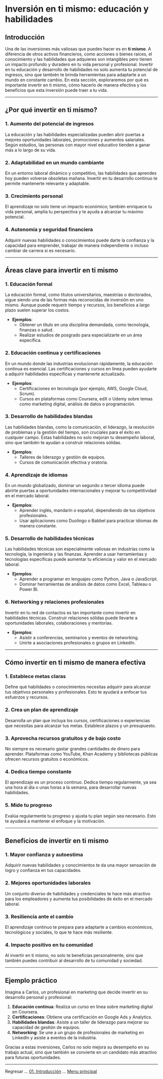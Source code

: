 # Inversión en ti mismo: educación y habilidades

## Introducción

Una de las inversiones más valiosas que puedes hacer es en **ti mismo**. A diferencia de otros activos financieros, como acciones o bienes raíces, el conocimiento y las habilidades que adquieres son intangibles pero tienen un impacto profundo y duradero en tu vida personal y profesional. Invertir en tu educación y desarrollo de habilidades no solo aumenta tu potencial de ingresos, sino que también te brinda herramientas para adaptarte a un mundo en constante cambio. En esta sección, exploraremos por qué es importante invertir en ti mismo, cómo hacerlo de manera efectiva y los beneficios que esta inversión puede traer a tu vida.

---

## ¿Por qué invertir en ti mismo?

### 1. **Aumento del potencial de ingresos**

La educación y las habilidades especializadas pueden abrir puertas a mejores oportunidades laborales, promociones y aumentos salariales. Según estudios, las personas con mayor nivel educativo tienden a ganar más a lo largo de su vida.

### 2. **Adaptabilidad en un mundo cambiante**

En un entorno laboral dinámico y competitivo, las habilidades que aprendes hoy pueden volverse obsoletas mañana. Invertir en tu desarrollo continuo te permite mantenerte relevante y adaptable.

### 3. **Crecimiento personal**

El aprendizaje no solo tiene un impacto económico; también enriquece tu vida personal, amplía tu perspectiva y te ayuda a alcanzar tu máximo potencial.

### 4. **Autonomía y seguridad financiera**

Adquirir nuevas habilidades o conocimientos puede darte la confianza y la capacidad para emprender, trabajar de manera independiente o incluso cambiar de carrera si es necesario.

---

## Áreas clave para invertir en ti mismo

### 1. **Educación formal**

La educación formal, como títulos universitarios, maestrías o doctorados, sigue siendo una de las formas más reconocidas de inversión en uno mismo. Aunque puede requerir tiempo y recursos, los beneficios a largo plazo suelen superar los costos.

- **Ejemplos**:  
  - Obtener un título en una disciplina demandada, como tecnología, finanzas o salud.  
  - Realizar estudios de posgrado para especializarte en un área específica.  

### 2. **Educación continua y certificaciones**

En un mundo donde las industrias evolucionan rápidamente, la educación continua es esencial. Las certificaciones y cursos en línea pueden ayudarte a adquirir habilidades específicas y mantenerte actualizado.

- **Ejemplos**:  
  - Certificaciones en tecnología (por ejemplo, AWS, Google Cloud, Scrum).  
  - Cursos en plataformas como Coursera, edX o Udemy sobre temas como marketing digital, análisis de datos o programación.  

### 3. **Desarrollo de habilidades blandas**

Las habilidades blandas, como la comunicación, el liderazgo, la resolución de problemas y la gestión del tiempo, son cruciales para el éxito en cualquier campo. Estas habilidades no solo mejoran tu desempeño laboral, sino que también te ayudan a construir relaciones sólidas.

- **Ejemplos**:  
  - Talleres de liderazgo y gestión de equipos.  
  - Cursos de comunicación efectiva y oratoria.  

### 4. **Aprendizaje de idiomas**

En un mundo globalizado, dominar un segundo o tercer idioma puede abrirte puertas a oportunidades internacionales y mejorar tu competitividad en el mercado laboral.

- **Ejemplos**:  
  - Aprender inglés, mandarín o español, dependiendo de tus objetivos profesionales.  
  - Usar aplicaciones como Duolingo o Babbel para practicar idiomas de manera constante.  

### 5. **Desarrollo de habilidades técnicas**

Las habilidades técnicas son especialmente valiosas en industrias como la tecnología, la ingeniería y las finanzas. Aprender a usar herramientas y tecnologías específicas puede aumentar tu eficiencia y valor en el mercado laboral.

- **Ejemplos**:  
  - Aprender a programar en lenguajes como Python, Java o JavaScript.  
  - Dominar herramientas de análisis de datos como Excel, Tableau o Power BI.  

### 6. **Networking y relaciones profesionales**

Invertir en tu red de contactos es tan importante como invertir en habilidades técnicas. Construir relaciones sólidas puede llevarte a oportunidades laborales, colaboraciones y mentorías.

- **Ejemplos**:  
  - Asistir a conferencias, seminarios y eventos de networking.  
  - Unirte a asociaciones profesionales o grupos en LinkedIn.  

---

## Cómo invertir en ti mismo de manera efectiva

### 1. **Establece metas claras**

Define qué habilidades o conocimientos necesitas adquirir para alcanzar tus objetivos personales y profesionales. Esto te ayudará a enfocar tus esfuerzos y recursos.

### 2. **Crea un plan de aprendizaje**

Desarrolla un plan que incluya los cursos, certificaciones o experiencias que necesitas para alcanzar tus metas. Establece plazos y un presupuesto.

### 3. **Aprovecha recursos gratuitos y de bajo costo**

No siempre es necesario gastar grandes cantidades de dinero para aprender. Plataformas como YouTube, Khan Academy y bibliotecas públicas ofrecen recursos gratuitos o económicos.

### 4. **Dedica tiempo constante**

El aprendizaje es un proceso continuo. Dedica tiempo regularmente, ya sea una hora al día o unas horas a la semana, para desarrollar nuevas habilidades.

### 5. **Mide tu progreso**

Evalúa regularmente tu progreso y ajusta tu plan según sea necesario. Esto te ayudará a mantener el enfoque y la motivación.

---

## Beneficios de invertir en ti mismo

### 1. **Mayor confianza y autoestima**

Adquirir nuevas habilidades y conocimientos te da una mayor sensación de logro y confianza en tus capacidades.

### 2. **Mejores oportunidades laborales**

Un conjunto diverso de habilidades y credenciales te hace más atractivo para los empleadores y aumenta tus posibilidades de éxito en el mercado laboral.

### 3. **Resiliencia ante el cambio**

El aprendizaje continuo te prepara para adaptarte a cambios económicos, tecnológicos y sociales, lo que te hace más resiliente.

### 4. **Impacto positivo en tu comunidad**

Al invertir en ti mismo, no solo te beneficias personalmente, sino que también puedes contribuir al desarrollo de tu comunidad y sociedad.

---

## Ejemplo práctico

Imagina a Carlos, un profesional en marketing que decide invertir en su desarrollo personal y profesional:

1. **Educación continua**: Realiza un curso en línea sobre marketing digital en Coursera.  
2. **Certificaciones**: Obtiene una certificación en Google Ads y Analytics.  
3. **Habilidades blandas**: Asiste a un taller de liderazgo para mejorar su capacidad de gestión de equipos.  
4. **Networking**: Se une a un grupo de profesionales de marketing en LinkedIn y asiste a eventos de la industria.  

Gracias a estas inversiones, Carlos no solo mejora su desempeño en su trabajo actual, sino que también se convierte en un candidato más atractivo para futuras oportunidades.

---

Regresar ... [01. Introducción](../03-ahorro-e-inversion.md) ... [Menu principal](../../SUMMARY.md)
